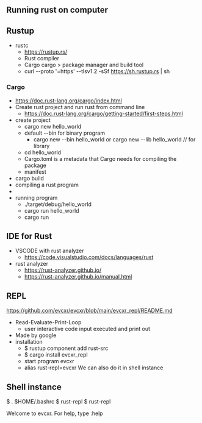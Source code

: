 ## Running rust on computer

## Rustup
- rustc
  - https://rustup.rs/
  - Rust compiler
  - Cargo cargo > package manager and build tool
  - curl --proto '=https' --tlsv1.2 -sSf https://sh.rustup.rs | sh
 
### Cargo
- https://doc.rust-lang.org/cargo/index.html
- Create rust project and run rust from command line
  - https://doc.rust-lang.org/cargo/getting-started/first-steps.html
- create project
  - cargo new hello_world
  - default --bin for binary program
    - cargo new --bin hello_world or cargo new --lib hello_world // for library
  - cd hello_world
  - Cargo.toml is a metadata that Cargo needs for compiling the package
  - manifest
- cargo build
 - compiling a rust program
 - 
- running program
  - ./target/debug/hello_world 
  - cargo run hello_world
  - cargo run

## IDE for Rust
- VSCODE with rust analyzer
  - https://code.visualstudio.com/docs/languages/rust
- rust analyzer
  - https://rust-analyzer.github.io/
  - https://rust-analyzer.github.io/manual.html

## REPL
https://github.com/evcxr/evcxr/blob/main/evcxr_repl/README.md
  - Read-Evaluate-Print-Loop
    - user interactive code input executed and print out
  - Made by google
  - installation
    -  $ rustup component add rust-src
    -  $ cargo install evcxr_repl
    -  start program evcxr
    -  alias rust-repl=evcxr
We can also do it in shell instance
## Shell instance
$ . $HOME/.bashrc
$ rust-repl
$ rust-repl

Welcome to evcxr. For help, type :help
